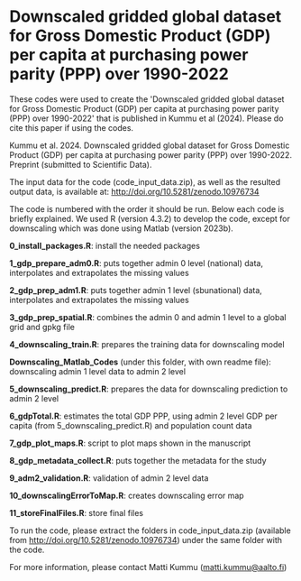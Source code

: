 # Downscaled gridded global dataset for Gross Domestic Product (GDP) per capita at purchasing power parity (PPP) over 1990-2022

These codes were used to create the 'Downscaled gridded global dataset for Gross Domestic Product (GDP) per capita at purchasing power parity (PPP) over 1990-2022' that is published in Kummu et al (2024). Please do cite this paper if using the codes. 

Kummu et al. 2024. Downscaled gridded global dataset for Gross Domestic Product (GDP) per capita at purchasing power parity (PPP) over 1990-2022. Preprint (submitted to Scientific Data). 

The input data for the code (code_input_data.zip), as well as the resulted output data, is available at: 
http://doi.org/10.5281/zenodo.10976734


The code is numbered with the order it should be run. Below each code is briefly explained. We used R (version 4.3.2) to develop the code, except for downscaling which was done using Matlab (version 2023b). 

**0_install_packages.R**: install the needed packages

**1_gdp_prepare_adm0.R**: puts together admin 0 level (national) data, interpolates and extrapolates the missing values

**2_gdp_prep_adm1.R**: puts together admin 1 level (sbunational) data, interpolates and extrapolates the missing values

**3_gdp_prep_spatial.R**: combines the admin 0 and admin 1 level to a global grid and gpkg file

**4_downscaling_train.R**: prepares the training data for downscaling model

**Downscaling_Matlab_Codes** (under this folder, with own readme file): downscaling admin 1 level data to admin 2 level

**5_downscaling_predict.R**: prepares the data for downscaling prediction to admin 2 level

**6_gdpTotal.R**: estimates the total GDP PPP, using admin 2 level GDP per capita (from 5_downscaling_predict.R) and population count data

**7_gdp_plot_maps.R**: script to plot maps shown in the manuscript

**8_gdp_metadata_collect.R**: puts together the metadata for the study

**9_adm2_validation.R**: validation of admin 2 level data

**10_downscalingErrorToMap.R**: creates downscaling error map

**11_storeFinalFiles.R**: store final files


To run the code, please extract the folders in code_input_data.zip (available from http://doi.org/10.5281/zenodo.10976734) under the same folder with the code. 

For more information, please contact Matti Kummu (matti.kummu@aalto.fi)
